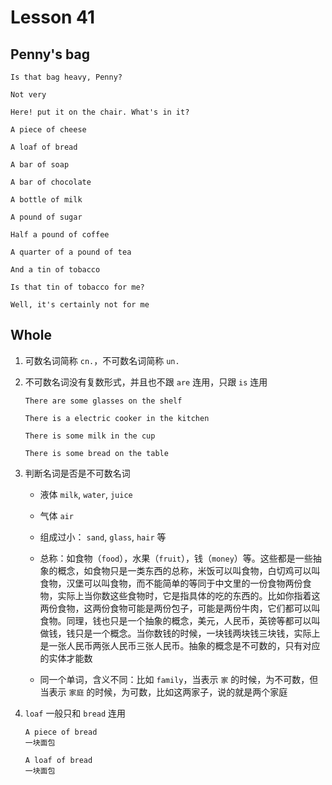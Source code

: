 # Lesson 41

## Penny's bag

```
Is that bag heavy, Penny?

Not very

Here! put it on the chair. What's in it?

A piece of cheese

A loaf of bread

A bar of soap

A bar of chocolate

A bottle of milk

A pound of sugar

Half a pound of coffee

A quarter of a pound of tea

And a tin of tobacco

Is that tin of tobacco for me?

Well, it's certainly not for me
```

## Whole

1. 可数名词简称 `cn.`，不可数名词简称 `un.`

2. 不可数名词没有复数形式，并且也不跟 `are` 连用，只跟 `is` 连用

   ```
   There are some glasses on the shelf

   There is a electric cooker in the kitchen

   There is some milk in the cup

   There is some bread on the table
   ```

3. 判断名词是否是不可数名词

   - 液体 `milk`, `water`, `juice`

   - 气体 `air`

   - 组成过小： `sand`, `glass`, `hair` 等

   - 总称：如食物（`food`），水果（`fruit`），钱（`money`）等。这些都是一些抽象的概念，如食物只是一类东西的总称，米饭可以叫食物，白切鸡可以叫食物，汉堡可以叫食物，而不能简单的等同于中文里的一份食物两份食物，实际上当你数这些食物时，它是指具体的吃的东西的。比如你指着这两份食物，这两份食物可能是两份包子，可能是两份牛肉，它们都可以叫食物。同理，钱也只是一个抽象的概念，美元，人民币，英镑等都可以叫做钱，钱只是一个概念。当你数钱的时候，一块钱两块钱三块钱，实际上是一张人民币两张人民币三张人民币。抽象的概念是不可数的，只有对应的实体才能数

   - 同一个单词，含义不同：比如 `family`，当表示 `家` 的时候，为不可数，但当表示 `家庭` 的时候，为可数，比如这两家子，说的就是两个家庭

4. `loaf` 一般只和 `bread` 连用

   ```
   A piece of bread
   一块面包

   A loaf of bread
   一块面包
   ```
